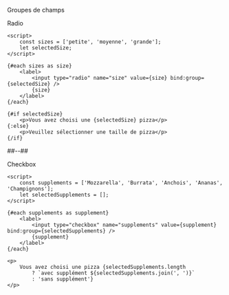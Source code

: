 <!-- .slide: class="with-code-bg-dark two-column" -->

Groupes de champs

Radio

```svelte
<script>
	const sizes = ['petite', 'moyenne', 'grande'];
	let selectedSize;
</script>

{#each sizes as size}
	<label>
		<input type="radio" name="size" value={size} bind:group={selectedSize} />
		{size}
	</label>
{/each}

{#if selectedSize}
	<p>Vous avez choisi une {selectedSize} pizza</p>
{:else}
	<p>Veuillez sélectionner une taille de pizza</p>
{/if}
```

##--##

Checkbox

<!-- .element style="margin-top: 110px;" -->

```svelte
<script>
	const supplements = ['Mozzarella', 'Burrata', 'Anchois', 'Ananas', 'Champignons'];
	let selectedSupplements = [];
</script>

{#each supplements as supplement}
	<label>
		<input type="checkbox" name="supplements" value={supplement} bind:group={selectedSupplements} />
		{supplement}
	</label>
{/each}

<p>
	Vous avez choisi une pizza {selectedSupplements.length
		? `avec supplément ${selectedSupplements.join(', ')}`
		: 'sans supplément'}
</p>
```
